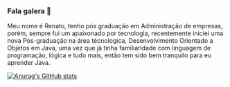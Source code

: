 ### Fala galera 👋

Meu nome é Renato, tenho pós graduação em Administração de empresas, porém, sempre fui um apaixonado por tecnologia, recentemente iniciei uma nova Pós-graduação na área técnologica, Desenvolvimento Orientado a Objetos em Java, uma vez que já tinha familiaridade com linguagem de programação, lógica e tudo mais, então tem sido bem tranquilo para eu aprender Java. 

[![Anurag's GitHub stats](https://github-readme-stats.vercel.app/api?username=renatocamp)](https://github.com/anuraghazra/github-readme-stats)
